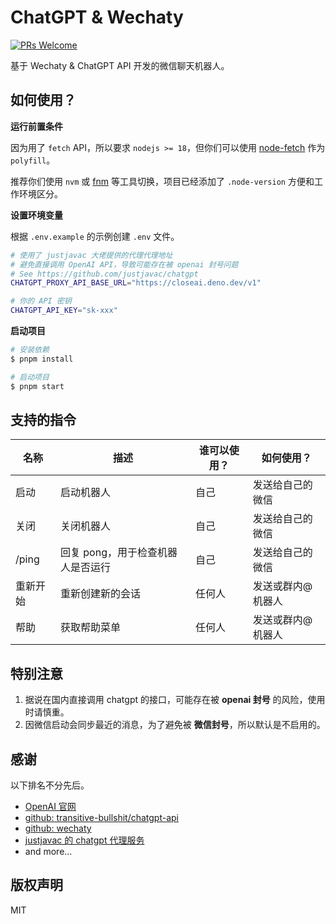 # ChatGPT & Wechaty

<a href="https://git1.mediinfo.cn/mdfe/developer/web-docs/-/merge_requests" target="_blank" rel="noopener noreferrer">
  <img src="https://img.shields.io/badge/PRs-welcome-brightgreen?style=flat-square" alt="PRs Welcome" />
</a>

基于 Wechaty & ChatGPT API 开发的微信聊天机器人。

## 如何使用？

**运行前置条件**

因为用了 `fetch` API，所以要求 `nodejs >= 18`，但你们可以使用 [node-fetch][node-fetch] 作为 `polyfill`。

推荐你们使用 `nvm` 或 [fnm][fnm] 等工具切换，项目已经添加了 `.node-version` 方便和工作环境区分。

**设置环境变量**

根据 `.env.example` 的示例创建 `.env` 文件。

```sh
# 使用了 justjavac 大佬提供的代理代理地址
# 避免直接调用 OpenAI API，导致可能存在被 openai 封号问题
# See https://github.com/justjavac/chatgpt
CHATGPT_PROXY_API_BASE_URL="https://closeai.deno.dev/v1"

# 你的 API 密钥
CHATGPT_API_KEY="sk-xxx"
```

**启动项目**

```sh
# 安装依赖
$ pnpm install

# 启动项目
$ pnpm start
```

## 支持的指令

| 名称     | 描述                              | 谁可以使用？ | 如何使用？        |
| -------- | --------------------------------- | ------------ | ----------------- |
| 启动     | 启动机器人                        | 自己         | 发送给自己的微信  |
| 关闭     | 关闭机器人                        | 自己         | 发送给自己的微信  |
| /ping    | 回复 pong，用于检查机器人是否运行 | 自己         | 发送给自己的微信  |
| 重新开始 | 重新创建新的会话                  | 任何人       | 发送或群内@机器人 |
| 帮助     | 获取帮助菜单                      | 任何人       | 发送或群内@机器人 |

## 特别注意

1. 据说在国内直接调用 chatgpt 的接口，可能存在被 **openai 封号** 的风险，使用时请慎重。
2. 因微信启动会同步最近的消息，为了避免被 **微信封号**，所以默认是不启用的。

## 感谢

以下排名不分先后。

- [OpenAI 官网](https://openai.com/)
- [github: transitive-bullshit/chatgpt-api](https://github.com/transitive-bullshit/chatgpt-api)
- [github: wechaty](https://github.com/wechaty/)
- [justjavac 的 chatgpt 代理服务](https://github.com/justjavac/chatgpt)
- and more...

## 版权声明

MIT

[fnm]: https://github.com/Schniz/fnm
[node-fetch]: https://www.npmjs.com/package/node-fetch
